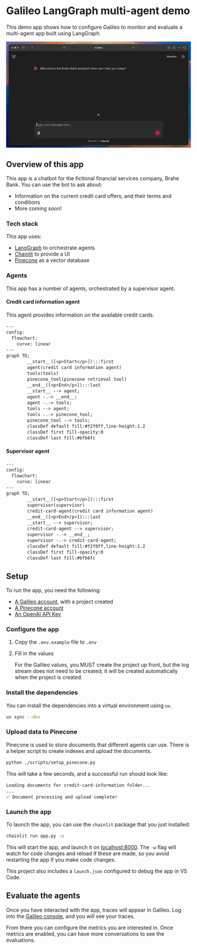 # Galileo LangGraph multi-agent demo

This demo app shows how to configure Galileo to monitor and evaluate a multi-agent app built using LangGraph.

![A demo of the banking bot answering a question about what credit cards are on offer, listing out two cards and their features](./images/bot-demo.gif)

## Overview of this app

This app is a chatbot for the fictional financial services company, Brahe Bank. You can use the bot to ask about:

- Information on the current credit card offers, and their terms and conditions
- More coming soon!

### Tech stack

This app uses:

- [LangGraph](https://www.langchain.com/langgraph) to orchestrate agents
- [Chainlit](https://chainlit.io/) to provide a UI
- [Pinecone](https://pinecone.io) as a vector database

### Agents

This app has a number of agents, orchestrated by a supervisor agent.

#### Credit card information agent

This agent provides information on the available credit cards.

```mermaid
---
config:
  flowchart:
    curve: linear
---
graph TD;
        __start__([<p>Start</p>]):::first
        agent(credit card information agent)
        tools(tools)
        pinecone_tool(pinecone retrieval tool)
        __end__([<p>End</p>]):::last
        __start__ --> agent;
        agent -.-> __end__;
        agent -.-> tools;
        tools --> agent;
        tools -.-> pinecone_tool;
        pinecone_tool --> tools;
        classDef default fill:#f2f0ff,line-height:1.2
        classDef first fill-opacity:0
        classDef last fill:#bfb6fc
```

#### Supervisor agent

```mermaid
---
config:
  flowchart:
    curve: linear
---
graph TD;
        __start__([<p>Start</p>]):::first
        supervisor(supervisor)
        credit-card-agent(credit card information agent)
        __end__([<p>End</p>]):::last
        __start__ --> supervisor;
        credit-card-agent --> supervisor;
        supervisor -.-> __end__;
        supervisor -.-> credit-card-agent;
        classDef default fill:#f2f0ff,line-height:1.2
        classDef first fill-opacity:0
        classDef last fill:#bfb6fc
```

## Setup

To run the app, you need the following:

- [A Galileo account](https://app.galileo.ai/sign-up), with a project created
- [A Pinecone account](https://www.pinecone.io)
- [An OpenAI API Key](https://platform.openai.com/api-keys)

### Configure the app

1. Copy the `.env.example` file to `.env`
1. Fill in the values

    For the Galileo values, you MUST create the project up front, but the log stream does not need to be created; it will be created automatically when the project is created.

### Install the dependencies

You can install the dependencies into a virtual environment using `uv`.

```bash
uv sync --dev
```

### Upload data to Pinecone

Pinecone is used to store documents that different agents can use. There is a helper script to create indexes and upload the documents.

```bash
python ./scripts/setup_pinecone.py
```

This will take a few seconds, and a successful run should look like:

```text
Loading documents for credit-card-information folder...
...
✅ Document processing and upload complete!
```

### Launch the app

To launch the app, you can use the `chainlit` package that you just installed:

```bash
chainlit run app.py -w
```

This will start the app, and launch it on [localhost:8000](http://localhost:8000). The `-w` flag will watch for code changes and reload if these are made, so you avoid restarting the app if you make code changes.

This project also includes a `launch.json` configured to debug the app in VS Code.

## Evaluate the agents

Once you have interacted with the app, traces will appear in Galileo. Log into the [Galileo console](https://app.galileo.ai), and you will see your traces.

From there you can configure the metrics you are interested in. Once metrics are enabled, you can have more conversations to see the evaluations.
